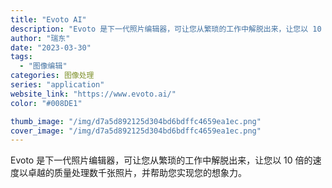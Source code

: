 ```yaml
---
title: "Evoto AI"
description: "Evoto 是下一代照片编辑器，可让您从繁琐的工作中解脱出来，让您以 10 倍的速度以卓越的质量处理数千张照片，并帮助您"
author: "瑞东"
date: "2023-03-30"
tags:
  - "图像编辑"
categories: 图像处理
series: "application"
website_link: "https://www.evoto.ai/"
color: "#008DE1"

thumb_image: "/img/d7a5d892125d304bd6bdffc4659ea1ec.png"
cover_image: "/img/d7a5d892125d304bd6bdffc4659ea1ec.png"
---
```


Evoto 是下一代照片编辑器，可让您从繁琐的工作中解脱出来，让您以 10 倍的速度以卓越的质量处理数千张照片，并帮助您实现您的想象力。 